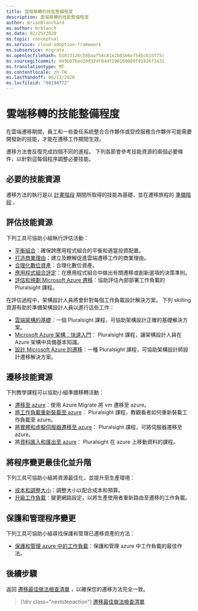 ```yaml
---
title: 雲端移轉的技能整備程度
description: 雲端移轉的技能整備程度
author: BrianBlanchard
ms.author: brblanch
ms.date: 02/25/2020
ms.topic: conceptual
ms.service: cloud-adoption-framework
ms.subservice: migrate
ms.openlocfilehash: b1013126c58baaf54c81e2b8566e754bcb1df75c
ms.sourcegitcommit: 949b87bad28d32df84df190160089f01826f3a31
ms.translationtype: MT
ms.contentlocale: zh-TW
ms.lasthandoff: 08/13/2020
ms.locfileid: "88194772"
---
```

<!-- cSpell:ignore Getting Started -->

# <a name="skills-readiness-for-cloud-migration"></a>雲端移轉的技能整備程度

在雲端遷移期間，員工和一些委任系統整合合作夥伴或受控服務合作夥伴可能需要開發新的技能，才能在遷移工作期間生效。

遷移方法會反復完成四個不同的進程。 下列各節會參考技能資源的兩個必要條件，以針對這每個程序調整必要技能。

## <a name="prerequisites-skilling-resources"></a>必要的技能資源

遷移方法的執行是以 [計畫階段](../strategy/suggested-skills.md) 期間所取得的技能為基礎，並在遷移旅程的 [準備階段](../organize/suggested-skills.md) 。

## <a name="assess-skilling-resources"></a>評估技能資源

下列工具可協助小組執行評估活動：

- [平衡組合](../strategy/balance-the-portfolio.md)：確保跨應用程式組合的平衡和適當投資配置。
- [打造商業理由](../strategy/cloud-migration-business-case.md)：建立及瞭解促進雲端遷移工作的商業理由。
- [合理化數位資產](../digital-estate/rationalize.md)：合理化數位資產。
- [應用程式組合評定](https://docs.microsoft.com/learn/modules/app-and-infra-migration-and-modernization)：在應用程式組合中做出有關遷移或創新選項的決策準則。
- [評估和規劃 Microsoft Azure 遷移](https://www.pluralsight.com/courses/microsoft-azure-migration-assessing-planning)：協助評估內部部署工作負載的 Pluralsight 課程。

在評估過程中，架構設計人員將會針對每個工作負載設計解決方案。 下列 skilling 資源有助於準備架構設計人員以進行這些工作：

- [雲端架構的基礎](https://www.pluralsight.com/courses/cloud-architecture-foundations)：一個 Pluralsight 課程，可協助架構設計正確的基礎解決方案。
- [Microsoft Azure 架構：快速入門](https://www.pluralsight.com/courses/azure-architecture-getting-started)： Pluralsight 課程，讓架構設計人員在 Azure 架構中具備基本知識。
- [設計 Microsoft Azure 的遷移](https://www.pluralsight.com/courses/microsoft-azure-migrations-designing)：一種 Pluralsight 課程，可協助架構設計師設計遷移解決方案。

## <a name="migrate-skilling-resources"></a>遷移技能資源

下列教學課程可以協助小組準備移轉活動：

- [遷移至 azure](https://docs.microsoft.com/azure/site-recovery/migrate-tutorial-on-premises-azure)：使用 Azure Migrate 將 vm 遷移至 azure。
- [將工作負載重新裝載至 azure](https://www.pluralsight.com/courses/microsoft-azure-workloads-rehosting)： Pluralsight 課程，教觀看者如何重新裝載工作負載至 azure。
- [將實體和虛擬伺服器遷移至 azure](https://www.pluralsight.com/courses/microsoft-azure-migrating-physical-virtual-servers)： Pluralsight 課程，可將伺服器遷移至 azure。
- 將[資料匯入和匯出至 azure](https://www.pluralsight.com/courses/microsoft-azure-import-export-data)： Pluralsight 在 azure 上移動資料的課程。

## <a name="optimize-and-promote-process-changes"></a>將程序變更最佳化並升階

下列工具可協助小組將資源最佳化，並提升至生產環境：

- [成本和調整大小](./azure-best-practices/migrate-best-practices-costs.md)：調整大小以配合成本和預算。
- [升級工作負載](./azure-best-practices/migrate-best-practices-networking.md)：變更網路設定，以將生產使用者重新路由至遷移的工作負載。

## <a name="secure-and-manage-process-changes"></a>保護和管理程序變更

下列工具可協助小組尋找保護和管理已遷移資產的方法：

- [保護和管理 azure 中的工作負載](./azure-best-practices/migrate-best-practices-security-management.md)：保護和管理 azure 中工作負載的最佳作法。

## <a name="next-steps"></a>後續步驟

返回 [遷移最佳做法檢查清單](./azure-best-practices/index.md) ，以確保您的遷移方法完全一致。

> [!div class="nextstepaction"]
> [遷移最佳做法檢查清單](./index.md)
